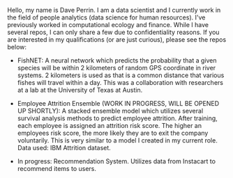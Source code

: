 Hello, my name is Dave Perrin. I am a data scientist and I currently work in the field of people analytics (data science for human resources). I've previously worked in computational ecology and finance. While I have several repos, I can only share a few due to confidentiality reasons. If you are interested in my qualifications (or are just curious), please see the repos below:

- FishNET: A neural network which predicts the probability that a given species will be within 2 kilometers of random GPS coordinate in river systems. 2 kilometers is used as that is a common distance that various fishes will travel within a day. This was a collaboration with researchers at a lab at the University of Texas at Austin.

- Employee Attrition Ensemble (WORK IN PROGRESS, WILL BE OPENED UP SHORTLY): A stacked ensemble model which utilizes several survival analysis methods to predict employee attrition. After training, each employee is assigned an attrition risk score. The higher an employees risk score, the more likely they are to exit the company voluntarily. This is very similar to a model I created in my current role. Data used: IBM Attrition dataset.

- In progress: Recommendation System. Utilizes data from Instacart to recommend items to users.

<!---
David-Ryan-Perrin/David-Ryan-Perrin is a ✨ special ✨ repository because its `README.md` (this file) appears on your GitHub profile.
You can click the Preview link to take a look at your changes.
--->
